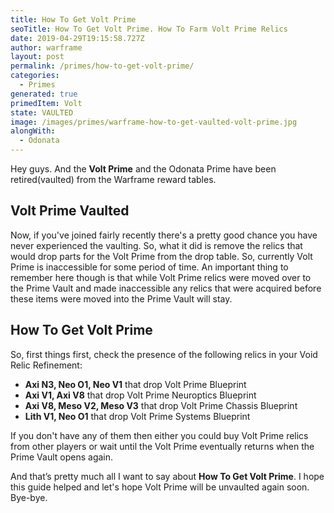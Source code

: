 ```yaml
---
title: How To Get Volt Prime
seoTitle: How To Get Volt Prime. How To Farm Volt Prime Relics
date: 2019-04-29T19:15:58.727Z
author: warframe
layout: post
permalink: /primes/how-to-get-volt-prime/
categories:
  - Primes
generated: true
primedItem: Volt
state: VAULTED
image: /images/primes/warframe-how-to-get-vaulted-volt-prime.jpg
alongWith:
  - Odonata
---
```

<p>Hey guys. And the <strong>Volt Prime</strong> and the Odonata Prime have been retired(vaulted) from the Warframe reward tables.</p><!--more--><h2>Volt Prime Vaulted</h2><p>Now, if you've joined fairly recently there's a pretty good chance you have never experienced the vaulting. So, what it did is remove the relics that would drop parts for the Volt Prime from the drop table. So, currently Volt Prime is inaccessible for some period of time. An important thing to remember here though is that while Volt Prime relics were moved over to the Prime Vault and made inaccessible any relics that were acquired before these items were moved into the Prime Vault will stay. </p><h2>How To Get Volt Prime</h2><p>So, first things first, check the presence of the following relics in your Void Relic Refinement:</p><ul><li><b>Axi N3, Neo O1, Neo V1</b> that drop Volt Prime Blueprint</li><li><b>Axi V1, Axi V8</b> that drop Volt Prime Neuroptics Blueprint</li><li><b>Axi V8, Meso V2, Meso V3</b> that drop Volt Prime Chassis Blueprint</li><li><b>Lith V1, Neo O1</b> that drop Volt Prime Systems Blueprint</li></ul><p>If you don't have any of them then either you could buy Volt Prime relics from other players or wait until the Volt Prime eventually returns when the Prime Vault opens again.</p><p>And that’s pretty much all I want to say about <strong>How To Get Volt Prime</strong>. I hope this guide helped and let's hope Volt Prime will be unvaulted again soon. Bye-bye.</p>
